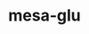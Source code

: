 ---
title: "mesa-glu"
layout: cache
categories: [package, develop]
meta: {"compilers": ["gcc@=11.1.0", "gcc@=11.4.0", "oneapi@=2024.2.1"], "num_specs": 90, "num_specs_by_stack": {"data-vis-sdk": 22, "e4s": 46, "e4s-oneapi": 9, "hep": 11, "root": 90}, "oss": ["ubuntu20.04", "ubuntu22.04"], "platforms": ["linux"], "stacks": ["data-vis-sdk", "e4s", "e4s-oneapi", "hep", "root"], "targets": ["x86_64_v3"], "versions": ["9.0.2"]}
spec_details: [{"compiler": "gcc@=11.1.0", "hash": "5qm5r7vv34bus67bb2272zkltgtw7ej2", "os": "ubuntu20.04", "platform": "linux", "size": "-", "stacks": ["data-vis-sdk", "root"], "tarball": "https://binaries.spack.io/develop/build_cache/linux-ubuntu20.04-x86_64_v3/gcc-11.1.0/mesa-glu-9.0.2/linux-ubuntu20.04-x86_64_v3-gcc-11.1.0-mesa-glu-9.0.2-5qm5r7vv34bus67bb2272zkltgtw7ej2.spack", "target": "x86_64_v3", "variants": ["build_system=autotools", "patches=3d03e55"], "versions": ["9.0.2"]}, {"compiler": "gcc@=11.1.0", "hash": "zny6uvxmuktpggz5r4qc43fupvkqomfl", "os": "ubuntu20.04", "platform": "linux", "size": "-", "stacks": ["data-vis-sdk", "root"], "tarball": "https://binaries.spack.io/develop/build_cache/linux-ubuntu20.04-x86_64_v3/gcc-11.1.0/mesa-glu-9.0.2/linux-ubuntu20.04-x86_64_v3-gcc-11.1.0-mesa-glu-9.0.2-zny6uvxmuktpggz5r4qc43fupvkqomfl.spack", "target": "x86_64_v3", "variants": ["build_system=autotools", "patches=3d03e55"], "versions": ["9.0.2"]}, {"compiler": "gcc@=11.1.0", "hash": "gtgregufv24s3leksobbccapw4d3j33l", "os": "ubuntu20.04", "platform": "linux", "size": "-", "stacks": ["data-vis-sdk", "root"], "tarball": "https://binaries.spack.io/develop/build_cache/linux-ubuntu20.04-x86_64_v3/gcc-11.1.0/mesa-glu-9.0.2/linux-ubuntu20.04-x86_64_v3-gcc-11.1.0-mesa-glu-9.0.2-gtgregufv24s3leksobbccapw4d3j33l.spack", "target": "x86_64_v3", "variants": ["build_system=autotools", "patches=3d03e55"], "versions": ["9.0.2"]}, {"compiler": "gcc@=11.1.0", "hash": "u2op22v3gp3ytiz5fax7ggzal5433u5x", "os": "ubuntu20.04", "platform": "linux", "size": "-", "stacks": ["data-vis-sdk", "root"], "tarball": "https://binaries.spack.io/develop/build_cache/linux-ubuntu20.04-x86_64_v3/gcc-11.1.0/mesa-glu-9.0.2/linux-ubuntu20.04-x86_64_v3-gcc-11.1.0-mesa-glu-9.0.2-u2op22v3gp3ytiz5fax7ggzal5433u5x.spack", "target": "x86_64_v3", "variants": ["build_system=autotools", "patches=3d03e55"], "versions": ["9.0.2"]}, {"compiler": "gcc@=11.1.0", "hash": "4focmmdvehh6newmwh2kt3adpcfqtwpg", "os": "ubuntu20.04", "platform": "linux", "size": "-", "stacks": ["data-vis-sdk", "root"], "tarball": "https://binaries.spack.io/develop/build_cache/linux-ubuntu20.04-x86_64_v3/gcc-11.1.0/mesa-glu-9.0.2/linux-ubuntu20.04-x86_64_v3-gcc-11.1.0-mesa-glu-9.0.2-4focmmdvehh6newmwh2kt3adpcfqtwpg.spack", "target": "x86_64_v3", "variants": ["build_system=autotools", "patches=3d03e55"], "versions": ["9.0.2"]}, {"compiler": "gcc@=11.1.0", "hash": "opbm7i55jaycbmtdirijnee7kqtr46kv", "os": "ubuntu20.04", "platform": "linux", "size": "-", "stacks": ["data-vis-sdk", "root"], "tarball": "https://binaries.spack.io/develop/build_cache/linux-ubuntu20.04-x86_64_v3/gcc-11.1.0/mesa-glu-9.0.2/linux-ubuntu20.04-x86_64_v3-gcc-11.1.0-mesa-glu-9.0.2-opbm7i55jaycbmtdirijnee7kqtr46kv.spack", "target": "x86_64_v3", "variants": ["build_system=autotools", "patches=3d03e55"], "versions": ["9.0.2"]}, {"compiler": "gcc@=11.1.0", "hash": "n3u4zmbipjcc5fkst4wz2rt57ndarolw", "os": "ubuntu20.04", "platform": "linux", "size": "-", "stacks": ["data-vis-sdk", "root"], "tarball": "https://binaries.spack.io/develop/build_cache/linux-ubuntu20.04-x86_64_v3/gcc-11.1.0/mesa-glu-9.0.2/linux-ubuntu20.04-x86_64_v3-gcc-11.1.0-mesa-glu-9.0.2-n3u4zmbipjcc5fkst4wz2rt57ndarolw.spack", "target": "x86_64_v3", "variants": ["build_system=autotools", "patches=3d03e55"], "versions": ["9.0.2"]}, {"compiler": "gcc@=11.1.0", "hash": "voonv3plneh6ktotsjxf3wylxwpyljf7", "os": "ubuntu20.04", "platform": "linux", "size": "-", "stacks": ["data-vis-sdk", "root"], "tarball": "https://binaries.spack.io/develop/build_cache/linux-ubuntu20.04-x86_64_v3/gcc-11.1.0/mesa-glu-9.0.2/linux-ubuntu20.04-x86_64_v3-gcc-11.1.0-mesa-glu-9.0.2-voonv3plneh6ktotsjxf3wylxwpyljf7.spack", "target": "x86_64_v3", "variants": ["build_system=autotools", "patches=3d03e55"], "versions": ["9.0.2"]}, {"compiler": "gcc@=11.1.0", "hash": "ssygogfnfx7wwdew45ckufaa2jfxwygz", "os": "ubuntu20.04", "platform": "linux", "size": "-", "stacks": ["data-vis-sdk", "root"], "tarball": "https://binaries.spack.io/develop/build_cache/linux-ubuntu20.04-x86_64_v3/gcc-11.1.0/mesa-glu-9.0.2/linux-ubuntu20.04-x86_64_v3-gcc-11.1.0-mesa-glu-9.0.2-ssygogfnfx7wwdew45ckufaa2jfxwygz.spack", "target": "x86_64_v3", "variants": ["build_system=autotools", "patches=3d03e55"], "versions": ["9.0.2"]}, {"compiler": "gcc@=11.1.0", "hash": "simohamf4ektx4viax76mabsb3o3t6cd", "os": "ubuntu20.04", "platform": "linux", "size": "-", "stacks": ["data-vis-sdk", "root"], "tarball": "https://binaries.spack.io/develop/build_cache/linux-ubuntu20.04-x86_64_v3/gcc-11.1.0/mesa-glu-9.0.2/linux-ubuntu20.04-x86_64_v3-gcc-11.1.0-mesa-glu-9.0.2-simohamf4ektx4viax76mabsb3o3t6cd.spack", "target": "x86_64_v3", "variants": ["build_system=autotools", "patches=3d03e55"], "versions": ["9.0.2"]}, {"compiler": "gcc@=11.1.0", "hash": "pnsbelfszhzb6m4fsflvs2zo7mublbxm", "os": "ubuntu20.04", "platform": "linux", "size": "-", "stacks": ["root"], "tarball": "https://binaries.spack.io/develop/build_cache/linux-ubuntu20.04-x86_64_v3/gcc-11.1.0/mesa-glu-9.0.2/linux-ubuntu20.04-x86_64_v3-gcc-11.1.0-mesa-glu-9.0.2-pnsbelfszhzb6m4fsflvs2zo7mublbxm.spack", "target": "x86_64_v3", "variants": ["build_system=autotools", "patches=3d03e55"], "versions": ["9.0.2"]}, {"compiler": "gcc@=11.1.0", "hash": "ewxksz3zkbcuazo3irw5sczn2sn3hhny", "os": "ubuntu20.04", "platform": "linux", "size": "-", "stacks": ["data-vis-sdk", "root"], "tarball": "https://binaries.spack.io/develop/build_cache/linux-ubuntu20.04-x86_64_v3/gcc-11.1.0/mesa-glu-9.0.2/linux-ubuntu20.04-x86_64_v3-gcc-11.1.0-mesa-glu-9.0.2-ewxksz3zkbcuazo3irw5sczn2sn3hhny.spack", "target": "x86_64_v3", "variants": ["build_system=autotools", "patches=3d03e55"], "versions": ["9.0.2"]}, {"compiler": "gcc@=11.1.0", "hash": "fi65uekwtk4leuabga27m7ioeis4oh4a", "os": "ubuntu20.04", "platform": "linux", "size": "-", "stacks": ["data-vis-sdk", "root"], "tarball": "https://binaries.spack.io/develop/build_cache/linux-ubuntu20.04-x86_64_v3/gcc-11.1.0/mesa-glu-9.0.2/linux-ubuntu20.04-x86_64_v3-gcc-11.1.0-mesa-glu-9.0.2-fi65uekwtk4leuabga27m7ioeis4oh4a.spack", "target": "x86_64_v3", "variants": ["build_system=autotools", "patches=3d03e55"], "versions": ["9.0.2"]}, {"compiler": "gcc@=11.1.0", "hash": "dscw7kpdrwu3gd7m7ehgaf4s7p26w3lk", "os": "ubuntu20.04", "platform": "linux", "size": "-", "stacks": ["data-vis-sdk", "root"], "tarball": "https://binaries.spack.io/develop/build_cache/linux-ubuntu20.04-x86_64_v3/gcc-11.1.0/mesa-glu-9.0.2/linux-ubuntu20.04-x86_64_v3-gcc-11.1.0-mesa-glu-9.0.2-dscw7kpdrwu3gd7m7ehgaf4s7p26w3lk.spack", "target": "x86_64_v3", "variants": ["build_system=autotools", "patches=3d03e55"], "versions": ["9.0.2"]}, {"compiler": "gcc@=11.1.0", "hash": "lwved5odbiigcu4ikbnxly2wkezvosuk", "os": "ubuntu20.04", "platform": "linux", "size": "-", "stacks": ["data-vis-sdk", "root"], "tarball": "https://binaries.spack.io/develop/build_cache/linux-ubuntu20.04-x86_64_v3/gcc-11.1.0/mesa-glu-9.0.2/linux-ubuntu20.04-x86_64_v3-gcc-11.1.0-mesa-glu-9.0.2-lwved5odbiigcu4ikbnxly2wkezvosuk.spack", "target": "x86_64_v3", "variants": ["build_system=autotools", "patches=3d03e55"], "versions": ["9.0.2"]}, {"compiler": "gcc@=11.1.0", "hash": "dqdtlbxtnwuyug3oszrjfeljzuwfjr2f", "os": "ubuntu20.04", "platform": "linux", "size": "-", "stacks": ["data-vis-sdk", "root"], "tarball": "https://binaries.spack.io/develop/build_cache/linux-ubuntu20.04-x86_64_v3/gcc-11.1.0/mesa-glu-9.0.2/linux-ubuntu20.04-x86_64_v3-gcc-11.1.0-mesa-glu-9.0.2-dqdtlbxtnwuyug3oszrjfeljzuwfjr2f.spack", "target": "x86_64_v3", "variants": ["build_system=autotools", "patches=3d03e55"], "versions": ["9.0.2"]}, {"compiler": "gcc@=11.1.0", "hash": "f2okb7bypj2iewvkbj6pdqmqpvfy7xuv", "os": "ubuntu20.04", "platform": "linux", "size": "-", "stacks": ["root"], "tarball": "https://binaries.spack.io/develop/build_cache/linux-ubuntu20.04-x86_64_v3/gcc-11.1.0/mesa-glu-9.0.2/linux-ubuntu20.04-x86_64_v3-gcc-11.1.0-mesa-glu-9.0.2-f2okb7bypj2iewvkbj6pdqmqpvfy7xuv.spack", "target": "x86_64_v3", "variants": ["build_system=autotools", "patches=3d03e55"], "versions": ["9.0.2"]}, {"compiler": "gcc@=11.1.0", "hash": "r77rpbciln2dhkqrlj6hmy5fh3pitz6m", "os": "ubuntu20.04", "platform": "linux", "size": "-", "stacks": ["data-vis-sdk", "root"], "tarball": "https://binaries.spack.io/develop/build_cache/linux-ubuntu20.04-x86_64_v3/gcc-11.1.0/mesa-glu-9.0.2/linux-ubuntu20.04-x86_64_v3-gcc-11.1.0-mesa-glu-9.0.2-r77rpbciln2dhkqrlj6hmy5fh3pitz6m.spack", "target": "x86_64_v3", "variants": ["build_system=autotools", "patches=3d03e55"], "versions": ["9.0.2"]}, {"compiler": "gcc@=11.1.0", "hash": "rnvyjmotxkbbf6xezprgewygkhpmadet", "os": "ubuntu20.04", "platform": "linux", "size": "-", "stacks": ["data-vis-sdk", "root"], "tarball": "https://binaries.spack.io/develop/build_cache/linux-ubuntu20.04-x86_64_v3/gcc-11.1.0/mesa-glu-9.0.2/linux-ubuntu20.04-x86_64_v3-gcc-11.1.0-mesa-glu-9.0.2-rnvyjmotxkbbf6xezprgewygkhpmadet.spack", "target": "x86_64_v3", "variants": ["build_system=autotools", "patches=3d03e55"], "versions": ["9.0.2"]}, {"compiler": "gcc@=11.1.0", "hash": "sq5yrjxkj7mt3qdspxoeiwdaldjqssmk", "os": "ubuntu20.04", "platform": "linux", "size": "-", "stacks": ["data-vis-sdk", "root"], "tarball": "https://binaries.spack.io/develop/build_cache/linux-ubuntu20.04-x86_64_v3/gcc-11.1.0/mesa-glu-9.0.2/linux-ubuntu20.04-x86_64_v3-gcc-11.1.0-mesa-glu-9.0.2-sq5yrjxkj7mt3qdspxoeiwdaldjqssmk.spack", "target": "x86_64_v3", "variants": ["build_system=autotools", "patches=3d03e55"], "versions": ["9.0.2"]}, {"compiler": "gcc@=11.1.0", "hash": "z64flwc3cmyniq7nlb5vaxbvpabr77q5", "os": "ubuntu20.04", "platform": "linux", "size": "-", "stacks": ["data-vis-sdk", "root"], "tarball": "https://binaries.spack.io/develop/build_cache/linux-ubuntu20.04-x86_64_v3/gcc-11.1.0/mesa-glu-9.0.2/linux-ubuntu20.04-x86_64_v3-gcc-11.1.0-mesa-glu-9.0.2-z64flwc3cmyniq7nlb5vaxbvpabr77q5.spack", "target": "x86_64_v3", "variants": ["build_system=autotools", "patches=3d03e55"], "versions": ["9.0.2"]}, {"compiler": "gcc@=11.1.0", "hash": "74gnsbz33a5y5ob3yhut4kbyq7cphbp2", "os": "ubuntu20.04", "platform": "linux", "size": "-", "stacks": ["data-vis-sdk", "root"], "tarball": "https://binaries.spack.io/develop/build_cache/linux-ubuntu20.04-x86_64_v3/gcc-11.1.0/mesa-glu-9.0.2/linux-ubuntu20.04-x86_64_v3-gcc-11.1.0-mesa-glu-9.0.2-74gnsbz33a5y5ob3yhut4kbyq7cphbp2.spack", "target": "x86_64_v3", "variants": ["build_system=autotools", "patches=3d03e55"], "versions": ["9.0.2"]}, {"compiler": "gcc@=11.1.0", "hash": "3iyymnbpk4ncuvc52yympmywlb2ucmud", "os": "ubuntu20.04", "platform": "linux", "size": "-", "stacks": ["data-vis-sdk", "root"], "tarball": "https://binaries.spack.io/develop/build_cache/linux-ubuntu20.04-x86_64_v3/gcc-11.1.0/mesa-glu-9.0.2/linux-ubuntu20.04-x86_64_v3-gcc-11.1.0-mesa-glu-9.0.2-3iyymnbpk4ncuvc52yympmywlb2ucmud.spack", "target": "x86_64_v3", "variants": ["build_system=autotools", "patches=3d03e55"], "versions": ["9.0.2"]}, {"compiler": "gcc@=11.1.0", "hash": "lasd4mf3gaj25ve4gtxtybe6wdtmz4gi", "os": "ubuntu20.04", "platform": "linux", "size": "-", "stacks": ["data-vis-sdk", "root"], "tarball": "https://binaries.spack.io/develop/build_cache/linux-ubuntu20.04-x86_64_v3/gcc-11.1.0/mesa-glu-9.0.2/linux-ubuntu20.04-x86_64_v3-gcc-11.1.0-mesa-glu-9.0.2-lasd4mf3gaj25ve4gtxtybe6wdtmz4gi.spack", "target": "x86_64_v3", "variants": ["build_system=autotools", "patches=3d03e55"], "versions": ["9.0.2"]}, {"compiler": "gcc@=11.4.0", "hash": "cs5eh7wqyhhdium7mfwmpqkypkyq2l5t", "os": "ubuntu22.04", "platform": "linux", "size": "-", "stacks": ["hep", "root"], "tarball": "https://binaries.spack.io/develop/build_cache/linux-ubuntu22.04-x86_64_v3/gcc-11.4.0/mesa-glu-9.0.2/linux-ubuntu22.04-x86_64_v3-gcc-11.4.0-mesa-glu-9.0.2-cs5eh7wqyhhdium7mfwmpqkypkyq2l5t.spack", "target": "x86_64_v3", "variants": ["build_system=autotools", "patches=3d03e55"], "versions": ["9.0.2"]}, {"compiler": "gcc@=11.4.0", "hash": "xudjnk5akojt25txgzafct6ghxdvrrre", "os": "ubuntu22.04", "platform": "linux", "size": "-", "stacks": ["hep", "root"], "tarball": "https://binaries.spack.io/develop/build_cache/linux-ubuntu22.04-x86_64_v3/gcc-11.4.0/mesa-glu-9.0.2/linux-ubuntu22.04-x86_64_v3-gcc-11.4.0-mesa-glu-9.0.2-xudjnk5akojt25txgzafct6ghxdvrrre.spack", "target": "x86_64_v3", "variants": ["build_system=autotools", "patches=3d03e55"], "versions": ["9.0.2"]}, {"compiler": "gcc@=11.4.0", "hash": "royri76humj2sc4osix3hecmmshabkek", "os": "ubuntu22.04", "platform": "linux", "size": "-", "stacks": ["hep", "root"], "tarball": "https://binaries.spack.io/develop/build_cache/linux-ubuntu22.04-x86_64_v3/gcc-11.4.0/mesa-glu-9.0.2/linux-ubuntu22.04-x86_64_v3-gcc-11.4.0-mesa-glu-9.0.2-royri76humj2sc4osix3hecmmshabkek.spack", "target": "x86_64_v3", "variants": ["build_system=autotools", "patches=3d03e55"], "versions": ["9.0.2"]}, {"compiler": "gcc@=11.4.0", "hash": "z6wi2g34akedf7oj5kbfv2sy36kb36dw", "os": "ubuntu22.04", "platform": "linux", "size": "-", "stacks": ["hep", "root"], "tarball": "https://binaries.spack.io/develop/build_cache/linux-ubuntu22.04-x86_64_v3/gcc-11.4.0/mesa-glu-9.0.2/linux-ubuntu22.04-x86_64_v3-gcc-11.4.0-mesa-glu-9.0.2-z6wi2g34akedf7oj5kbfv2sy36kb36dw.spack", "target": "x86_64_v3", "variants": ["build_system=autotools", "patches=3d03e55"], "versions": ["9.0.2"]}, {"compiler": "gcc@=11.4.0", "hash": "clquhmhl4fjeua3yuctva65uaby7edur", "os": "ubuntu22.04", "platform": "linux", "size": "-", "stacks": ["hep", "root"], "tarball": "https://binaries.spack.io/develop/build_cache/linux-ubuntu22.04-x86_64_v3/gcc-11.4.0/mesa-glu-9.0.2/linux-ubuntu22.04-x86_64_v3-gcc-11.4.0-mesa-glu-9.0.2-clquhmhl4fjeua3yuctva65uaby7edur.spack", "target": "x86_64_v3", "variants": ["build_system=autotools", "patches=3d03e55"], "versions": ["9.0.2"]}, {"compiler": "gcc@=11.4.0", "hash": "yzsq52ffz6i7fth2v73cckb5z7tryfcc", "os": "ubuntu22.04", "platform": "linux", "size": "-", "stacks": ["hep", "root"], "tarball": "https://binaries.spack.io/develop/build_cache/linux-ubuntu22.04-x86_64_v3/gcc-11.4.0/mesa-glu-9.0.2/linux-ubuntu22.04-x86_64_v3-gcc-11.4.0-mesa-glu-9.0.2-yzsq52ffz6i7fth2v73cckb5z7tryfcc.spack", "target": "x86_64_v3", "variants": ["build_system=autotools", "patches=3d03e55"], "versions": ["9.0.2"]}, {"compiler": "gcc@=11.4.0", "hash": "2z4hxpk7wg7o2brucmzemgayivugun5b", "os": "ubuntu22.04", "platform": "linux", "size": "-", "stacks": ["hep", "root"], "tarball": "https://binaries.spack.io/develop/build_cache/linux-ubuntu22.04-x86_64_v3/gcc-11.4.0/mesa-glu-9.0.2/linux-ubuntu22.04-x86_64_v3-gcc-11.4.0-mesa-glu-9.0.2-2z4hxpk7wg7o2brucmzemgayivugun5b.spack", "target": "x86_64_v3", "variants": ["build_system=autotools", "patches=3d03e55"], "versions": ["9.0.2"]}, {"compiler": "gcc@=11.4.0", "hash": "hkrp7gj7lddpew56gcusvpciansr6dvb", "os": "ubuntu22.04", "platform": "linux", "size": "-", "stacks": ["hep", "root"], "tarball": "https://binaries.spack.io/develop/build_cache/linux-ubuntu22.04-x86_64_v3/gcc-11.4.0/mesa-glu-9.0.2/linux-ubuntu22.04-x86_64_v3-gcc-11.4.0-mesa-glu-9.0.2-hkrp7gj7lddpew56gcusvpciansr6dvb.spack", "target": "x86_64_v3", "variants": ["build_system=autotools", "patches=3d03e55"], "versions": ["9.0.2"]}, {"compiler": "gcc@=11.4.0", "hash": "clt7fkxpc6v6rrnbix3y55w2xn4c2ywy", "os": "ubuntu22.04", "platform": "linux", "size": "-", "stacks": ["hep", "root"], "tarball": "https://binaries.spack.io/develop/build_cache/linux-ubuntu22.04-x86_64_v3/gcc-11.4.0/mesa-glu-9.0.2/linux-ubuntu22.04-x86_64_v3-gcc-11.4.0-mesa-glu-9.0.2-clt7fkxpc6v6rrnbix3y55w2xn4c2ywy.spack", "target": "x86_64_v3", "variants": ["build_system=autotools", "patches=3d03e55"], "versions": ["9.0.2"]}, {"compiler": "gcc@=11.4.0", "hash": "hxrgyeesw6rgtkwfzbkxaoc6dpedkgfi", "os": "ubuntu22.04", "platform": "linux", "size": "-", "stacks": ["hep", "root"], "tarball": "https://binaries.spack.io/develop/build_cache/linux-ubuntu22.04-x86_64_v3/gcc-11.4.0/mesa-glu-9.0.2/linux-ubuntu22.04-x86_64_v3-gcc-11.4.0-mesa-glu-9.0.2-hxrgyeesw6rgtkwfzbkxaoc6dpedkgfi.spack", "target": "x86_64_v3", "variants": ["build_system=autotools", "patches=3d03e55"], "versions": ["9.0.2"]}, {"compiler": "gcc@=11.4.0", "hash": "islxgs5z4mgn3wxewdw5a77p6dk6ulup", "os": "ubuntu22.04", "platform": "linux", "size": "-", "stacks": ["hep", "root"], "tarball": "https://binaries.spack.io/develop/build_cache/linux-ubuntu22.04-x86_64_v3/gcc-11.4.0/mesa-glu-9.0.2/linux-ubuntu22.04-x86_64_v3-gcc-11.4.0-mesa-glu-9.0.2-islxgs5z4mgn3wxewdw5a77p6dk6ulup.spack", "target": "x86_64_v3", "variants": ["build_system=autotools", "patches=3d03e55"], "versions": ["9.0.2"]}, {"compiler": "gcc@=11.4.0", "hash": "qhyj3jn6pxxb4lrunqbjy2ckq2rdygk7", "os": "ubuntu22.04", "platform": "linux", "size": "-", "stacks": ["e4s", "root"], "tarball": "https://binaries.spack.io/develop/build_cache/linux-ubuntu22.04-x86_64_v3/gcc-11.4.0/mesa-glu-9.0.2/linux-ubuntu22.04-x86_64_v3-gcc-11.4.0-mesa-glu-9.0.2-qhyj3jn6pxxb4lrunqbjy2ckq2rdygk7.spack", "target": "x86_64_v3", "variants": ["build_system=autotools", "patches=3d03e55"], "versions": ["9.0.2"]}, {"compiler": "gcc@=11.4.0", "hash": "wylghlnn5ikuybnb42x2f7tbfcaurdfq", "os": "ubuntu22.04", "platform": "linux", "size": "-", "stacks": ["e4s", "root"], "tarball": "https://binaries.spack.io/develop/build_cache/linux-ubuntu22.04-x86_64_v3/gcc-11.4.0/mesa-glu-9.0.2/linux-ubuntu22.04-x86_64_v3-gcc-11.4.0-mesa-glu-9.0.2-wylghlnn5ikuybnb42x2f7tbfcaurdfq.spack", "target": "x86_64_v3", "variants": ["build_system=autotools", "patches=3d03e55"], "versions": ["9.0.2"]}, {"compiler": "gcc@=11.4.0", "hash": "rxkyjtfzruiptmxecihkmc3hsrbkvfuo", "os": "ubuntu22.04", "platform": "linux", "size": "-", "stacks": ["e4s", "root"], "tarball": "https://binaries.spack.io/develop/build_cache/linux-ubuntu22.04-x86_64_v3/gcc-11.4.0/mesa-glu-9.0.2/linux-ubuntu22.04-x86_64_v3-gcc-11.4.0-mesa-glu-9.0.2-rxkyjtfzruiptmxecihkmc3hsrbkvfuo.spack", "target": "x86_64_v3", "variants": ["build_system=autotools", "patches=3d03e55"], "versions": ["9.0.2"]}, {"compiler": "gcc@=11.4.0", "hash": "u5dqgc6y7tyovnwh4t6saofrusycvldv", "os": "ubuntu22.04", "platform": "linux", "size": "-", "stacks": ["e4s", "root"], "tarball": "https://binaries.spack.io/develop/build_cache/linux-ubuntu22.04-x86_64_v3/gcc-11.4.0/mesa-glu-9.0.2/linux-ubuntu22.04-x86_64_v3-gcc-11.4.0-mesa-glu-9.0.2-u5dqgc6y7tyovnwh4t6saofrusycvldv.spack", "target": "x86_64_v3", "variants": ["build_system=autotools", "patches=3d03e55"], "versions": ["9.0.2"]}, {"compiler": "gcc@=11.4.0", "hash": "la3cqolvzfbonow73nxqfon2mxqtxohr", "os": "ubuntu22.04", "platform": "linux", "size": "-", "stacks": ["e4s", "root"], "tarball": "https://binaries.spack.io/develop/build_cache/linux-ubuntu22.04-x86_64_v3/gcc-11.4.0/mesa-glu-9.0.2/linux-ubuntu22.04-x86_64_v3-gcc-11.4.0-mesa-glu-9.0.2-la3cqolvzfbonow73nxqfon2mxqtxohr.spack", "target": "x86_64_v3", "variants": ["build_system=autotools", "patches=3d03e55"], "versions": ["9.0.2"]}, {"compiler": "gcc@=11.4.0", "hash": "dhkvypacqkxadpqocbcjp3mldxnii4jn", "os": "ubuntu22.04", "platform": "linux", "size": "-", "stacks": ["e4s", "root"], "tarball": "https://binaries.spack.io/develop/build_cache/linux-ubuntu22.04-x86_64_v3/gcc-11.4.0/mesa-glu-9.0.2/linux-ubuntu22.04-x86_64_v3-gcc-11.4.0-mesa-glu-9.0.2-dhkvypacqkxadpqocbcjp3mldxnii4jn.spack", "target": "x86_64_v3", "variants": ["build_system=autotools", "patches=3d03e55"], "versions": ["9.0.2"]}, {"compiler": "gcc@=11.4.0", "hash": "jflszkrmtfpjuasu3bchmo5toxs7nmqb", "os": "ubuntu22.04", "platform": "linux", "size": "-", "stacks": ["e4s", "root"], "tarball": "https://binaries.spack.io/develop/build_cache/linux-ubuntu22.04-x86_64_v3/gcc-11.4.0/mesa-glu-9.0.2/linux-ubuntu22.04-x86_64_v3-gcc-11.4.0-mesa-glu-9.0.2-jflszkrmtfpjuasu3bchmo5toxs7nmqb.spack", "target": "x86_64_v3", "variants": ["build_system=autotools", "patches=3d03e55"], "versions": ["9.0.2"]}, {"compiler": "gcc@=11.4.0", "hash": "s2wovd3w2owmgaapzrps5q4l7e3qluti", "os": "ubuntu22.04", "platform": "linux", "size": "-", "stacks": ["e4s", "root"], "tarball": "https://binaries.spack.io/develop/build_cache/linux-ubuntu22.04-x86_64_v3/gcc-11.4.0/mesa-glu-9.0.2/linux-ubuntu22.04-x86_64_v3-gcc-11.4.0-mesa-glu-9.0.2-s2wovd3w2owmgaapzrps5q4l7e3qluti.spack", "target": "x86_64_v3", "variants": ["build_system=autotools", "patches=3d03e55"], "versions": ["9.0.2"]}, {"compiler": "gcc@=11.4.0", "hash": "askiylcovgg5fouimhfas22ww3cycvsg", "os": "ubuntu22.04", "platform": "linux", "size": "-", "stacks": ["e4s", "root"], "tarball": "https://binaries.spack.io/develop/build_cache/linux-ubuntu22.04-x86_64_v3/gcc-11.4.0/mesa-glu-9.0.2/linux-ubuntu22.04-x86_64_v3-gcc-11.4.0-mesa-glu-9.0.2-askiylcovgg5fouimhfas22ww3cycvsg.spack", "target": "x86_64_v3", "variants": ["build_system=autotools", "patches=3d03e55"], "versions": ["9.0.2"]}, {"compiler": "gcc@=11.4.0", "hash": "2d4bkumbkvsb7l7xunesdt3buvlengki", "os": "ubuntu22.04", "platform": "linux", "size": "-", "stacks": ["e4s", "root"], "tarball": "https://binaries.spack.io/develop/build_cache/linux-ubuntu22.04-x86_64_v3/gcc-11.4.0/mesa-glu-9.0.2/linux-ubuntu22.04-x86_64_v3-gcc-11.4.0-mesa-glu-9.0.2-2d4bkumbkvsb7l7xunesdt3buvlengki.spack", "target": "x86_64_v3", "variants": ["build_system=autotools", "patches=3d03e55"], "versions": ["9.0.2"]}, {"compiler": "gcc@=11.4.0", "hash": "wcbndt75so5jx3slamvzml757uktzx33", "os": "ubuntu22.04", "platform": "linux", "size": "-", "stacks": ["e4s", "root"], "tarball": "https://binaries.spack.io/develop/build_cache/linux-ubuntu22.04-x86_64_v3/gcc-11.4.0/mesa-glu-9.0.2/linux-ubuntu22.04-x86_64_v3-gcc-11.4.0-mesa-glu-9.0.2-wcbndt75so5jx3slamvzml757uktzx33.spack", "target": "x86_64_v3", "variants": ["build_system=autotools", "patches=3d03e55"], "versions": ["9.0.2"]}, {"compiler": "gcc@=11.4.0", "hash": "uu4wkglbyrxyef5psznc7cibuqijl7ab", "os": "ubuntu22.04", "platform": "linux", "size": "-", "stacks": ["e4s", "root"], "tarball": "https://binaries.spack.io/develop/build_cache/linux-ubuntu22.04-x86_64_v3/gcc-11.4.0/mesa-glu-9.0.2/linux-ubuntu22.04-x86_64_v3-gcc-11.4.0-mesa-glu-9.0.2-uu4wkglbyrxyef5psznc7cibuqijl7ab.spack", "target": "x86_64_v3", "variants": ["build_system=autotools", "patches=3d03e55"], "versions": ["9.0.2"]}, {"compiler": "gcc@=11.4.0", "hash": "677ddeeg2cfi3gpgqw2oxttdrfa6qv3m", "os": "ubuntu22.04", "platform": "linux", "size": "-", "stacks": ["e4s", "root"], "tarball": "https://binaries.spack.io/develop/build_cache/linux-ubuntu22.04-x86_64_v3/gcc-11.4.0/mesa-glu-9.0.2/linux-ubuntu22.04-x86_64_v3-gcc-11.4.0-mesa-glu-9.0.2-677ddeeg2cfi3gpgqw2oxttdrfa6qv3m.spack", "target": "x86_64_v3", "variants": ["build_system=autotools", "patches=3d03e55"], "versions": ["9.0.2"]}, {"compiler": "gcc@=11.4.0", "hash": "lqgss3a3f377gyng5tkbn56f25ag3etu", "os": "ubuntu22.04", "platform": "linux", "size": "-", "stacks": ["e4s", "root"], "tarball": "https://binaries.spack.io/develop/build_cache/linux-ubuntu22.04-x86_64_v3/gcc-11.4.0/mesa-glu-9.0.2/linux-ubuntu22.04-x86_64_v3-gcc-11.4.0-mesa-glu-9.0.2-lqgss3a3f377gyng5tkbn56f25ag3etu.spack", "target": "x86_64_v3", "variants": ["build_system=autotools", "patches=3d03e55"], "versions": ["9.0.2"]}, {"compiler": "gcc@=11.4.0", "hash": "zzidrffff6clpc6viu2dk2kwtjy7rmq2", "os": "ubuntu22.04", "platform": "linux", "size": "-", "stacks": ["e4s", "root"], "tarball": "https://binaries.spack.io/develop/build_cache/linux-ubuntu22.04-x86_64_v3/gcc-11.4.0/mesa-glu-9.0.2/linux-ubuntu22.04-x86_64_v3-gcc-11.4.0-mesa-glu-9.0.2-zzidrffff6clpc6viu2dk2kwtjy7rmq2.spack", "target": "x86_64_v3", "variants": ["build_system=autotools", "patches=3d03e55"], "versions": ["9.0.2"]}, {"compiler": "gcc@=11.4.0", "hash": "nntz7cngfs46mszojb4pqetyylz6labm", "os": "ubuntu22.04", "platform": "linux", "size": "-", "stacks": ["e4s", "root"], "tarball": "https://binaries.spack.io/develop/build_cache/linux-ubuntu22.04-x86_64_v3/gcc-11.4.0/mesa-glu-9.0.2/linux-ubuntu22.04-x86_64_v3-gcc-11.4.0-mesa-glu-9.0.2-nntz7cngfs46mszojb4pqetyylz6labm.spack", "target": "x86_64_v3", "variants": ["build_system=autotools", "patches=3d03e55"], "versions": ["9.0.2"]}, {"compiler": "gcc@=11.4.0", "hash": "djglfxtesblp7n7ixwdpddb7ldmzqoa6", "os": "ubuntu22.04", "platform": "linux", "size": "-", "stacks": ["e4s", "root"], "tarball": "https://binaries.spack.io/develop/build_cache/linux-ubuntu22.04-x86_64_v3/gcc-11.4.0/mesa-glu-9.0.2/linux-ubuntu22.04-x86_64_v3-gcc-11.4.0-mesa-glu-9.0.2-djglfxtesblp7n7ixwdpddb7ldmzqoa6.spack", "target": "x86_64_v3", "variants": ["build_system=autotools", "patches=3d03e55"], "versions": ["9.0.2"]}, {"compiler": "gcc@=11.4.0", "hash": "l7xkmjylcxrd7a2swgw65bzdmie6eaa4", "os": "ubuntu22.04", "platform": "linux", "size": "-", "stacks": ["e4s", "root"], "tarball": "https://binaries.spack.io/develop/build_cache/linux-ubuntu22.04-x86_64_v3/gcc-11.4.0/mesa-glu-9.0.2/linux-ubuntu22.04-x86_64_v3-gcc-11.4.0-mesa-glu-9.0.2-l7xkmjylcxrd7a2swgw65bzdmie6eaa4.spack", "target": "x86_64_v3", "variants": ["build_system=autotools", "patches=3d03e55"], "versions": ["9.0.2"]}, {"compiler": "gcc@=11.4.0", "hash": "i44eqhi3cirbyoenew7ykzaf3dn35fef", "os": "ubuntu22.04", "platform": "linux", "size": "-", "stacks": ["e4s", "root"], "tarball": "https://binaries.spack.io/develop/build_cache/linux-ubuntu22.04-x86_64_v3/gcc-11.4.0/mesa-glu-9.0.2/linux-ubuntu22.04-x86_64_v3-gcc-11.4.0-mesa-glu-9.0.2-i44eqhi3cirbyoenew7ykzaf3dn35fef.spack", "target": "x86_64_v3", "variants": ["build_system=autotools", "patches=3d03e55"], "versions": ["9.0.2"]}, {"compiler": "gcc@=11.4.0", "hash": "w2k676t7jwiheoq457vc2vn2wfudtlyy", "os": "ubuntu22.04", "platform": "linux", "size": "-", "stacks": ["e4s", "root"], "tarball": "https://binaries.spack.io/develop/build_cache/linux-ubuntu22.04-x86_64_v3/gcc-11.4.0/mesa-glu-9.0.2/linux-ubuntu22.04-x86_64_v3-gcc-11.4.0-mesa-glu-9.0.2-w2k676t7jwiheoq457vc2vn2wfudtlyy.spack", "target": "x86_64_v3", "variants": ["build_system=autotools", "patches=3d03e55"], "versions": ["9.0.2"]}, {"compiler": "gcc@=11.4.0", "hash": "ssrgk7s3zfzazfp6z2ognkgthvrkuiu4", "os": "ubuntu22.04", "platform": "linux", "size": "-", "stacks": ["e4s", "root"], "tarball": "https://binaries.spack.io/develop/build_cache/linux-ubuntu22.04-x86_64_v3/gcc-11.4.0/mesa-glu-9.0.2/linux-ubuntu22.04-x86_64_v3-gcc-11.4.0-mesa-glu-9.0.2-ssrgk7s3zfzazfp6z2ognkgthvrkuiu4.spack", "target": "x86_64_v3", "variants": ["build_system=autotools", "patches=3d03e55"], "versions": ["9.0.2"]}, {"compiler": "gcc@=11.4.0", "hash": "vfdsqag3qazhiddjmghzkqmvb53nexkz", "os": "ubuntu22.04", "platform": "linux", "size": "-", "stacks": ["e4s", "root"], "tarball": "https://binaries.spack.io/develop/build_cache/linux-ubuntu22.04-x86_64_v3/gcc-11.4.0/mesa-glu-9.0.2/linux-ubuntu22.04-x86_64_v3-gcc-11.4.0-mesa-glu-9.0.2-vfdsqag3qazhiddjmghzkqmvb53nexkz.spack", "target": "x86_64_v3", "variants": ["build_system=autotools", "patches=3d03e55"], "versions": ["9.0.2"]}, {"compiler": "gcc@=11.4.0", "hash": "peqvofcjsyhcm7ji243fbgehxcg2debt", "os": "ubuntu22.04", "platform": "linux", "size": "-", "stacks": ["e4s", "root"], "tarball": "https://binaries.spack.io/develop/build_cache/linux-ubuntu22.04-x86_64_v3/gcc-11.4.0/mesa-glu-9.0.2/linux-ubuntu22.04-x86_64_v3-gcc-11.4.0-mesa-glu-9.0.2-peqvofcjsyhcm7ji243fbgehxcg2debt.spack", "target": "x86_64_v3", "variants": ["build_system=autotools", "patches=3d03e55"], "versions": ["9.0.2"]}, {"compiler": "gcc@=11.4.0", "hash": "r6jmje3rdl4nujpj2vgzr5cgxesvra7x", "os": "ubuntu22.04", "platform": "linux", "size": "-", "stacks": ["e4s", "root"], "tarball": "https://binaries.spack.io/develop/build_cache/linux-ubuntu22.04-x86_64_v3/gcc-11.4.0/mesa-glu-9.0.2/linux-ubuntu22.04-x86_64_v3-gcc-11.4.0-mesa-glu-9.0.2-r6jmje3rdl4nujpj2vgzr5cgxesvra7x.spack", "target": "x86_64_v3", "variants": ["build_system=autotools", "patches=3d03e55"], "versions": ["9.0.2"]}, {"compiler": "gcc@=11.4.0", "hash": "t6vdkbdbmdueiatdm4iu26td7mtifowd", "os": "ubuntu22.04", "platform": "linux", "size": "-", "stacks": ["e4s", "root"], "tarball": "https://binaries.spack.io/develop/build_cache/linux-ubuntu22.04-x86_64_v3/gcc-11.4.0/mesa-glu-9.0.2/linux-ubuntu22.04-x86_64_v3-gcc-11.4.0-mesa-glu-9.0.2-t6vdkbdbmdueiatdm4iu26td7mtifowd.spack", "target": "x86_64_v3", "variants": ["build_system=autotools", "patches=3d03e55"], "versions": ["9.0.2"]}, {"compiler": "gcc@=11.4.0", "hash": "brxybc2mttjfvwedriw2ozkik6va3ejq", "os": "ubuntu22.04", "platform": "linux", "size": "-", "stacks": ["e4s", "root"], "tarball": "https://binaries.spack.io/develop/build_cache/linux-ubuntu22.04-x86_64_v3/gcc-11.4.0/mesa-glu-9.0.2/linux-ubuntu22.04-x86_64_v3-gcc-11.4.0-mesa-glu-9.0.2-brxybc2mttjfvwedriw2ozkik6va3ejq.spack", "target": "x86_64_v3", "variants": ["build_system=autotools", "patches=3d03e55"], "versions": ["9.0.2"]}, {"compiler": "gcc@=11.4.0", "hash": "mrd6tgzywzxp2zsbd2sgahpprupvzblr", "os": "ubuntu22.04", "platform": "linux", "size": "-", "stacks": ["e4s", "root"], "tarball": "https://binaries.spack.io/develop/build_cache/linux-ubuntu22.04-x86_64_v3/gcc-11.4.0/mesa-glu-9.0.2/linux-ubuntu22.04-x86_64_v3-gcc-11.4.0-mesa-glu-9.0.2-mrd6tgzywzxp2zsbd2sgahpprupvzblr.spack", "target": "x86_64_v3", "variants": ["build_system=autotools", "patches=3d03e55"], "versions": ["9.0.2"]}, {"compiler": "gcc@=11.4.0", "hash": "7nuktwtx2zhtyyn2ns627mwuagunvsb7", "os": "ubuntu22.04", "platform": "linux", "size": "-", "stacks": ["e4s", "root"], "tarball": "https://binaries.spack.io/develop/build_cache/linux-ubuntu22.04-x86_64_v3/gcc-11.4.0/mesa-glu-9.0.2/linux-ubuntu22.04-x86_64_v3-gcc-11.4.0-mesa-glu-9.0.2-7nuktwtx2zhtyyn2ns627mwuagunvsb7.spack", "target": "x86_64_v3", "variants": ["build_system=autotools", "patches=3d03e55"], "versions": ["9.0.2"]}, {"compiler": "gcc@=11.4.0", "hash": "3463pmbauxintgejug2tcpz6aoibrtcu", "os": "ubuntu22.04", "platform": "linux", "size": "-", "stacks": ["e4s", "root"], "tarball": "https://binaries.spack.io/develop/build_cache/linux-ubuntu22.04-x86_64_v3/gcc-11.4.0/mesa-glu-9.0.2/linux-ubuntu22.04-x86_64_v3-gcc-11.4.0-mesa-glu-9.0.2-3463pmbauxintgejug2tcpz6aoibrtcu.spack", "target": "x86_64_v3", "variants": ["build_system=autotools", "patches=3d03e55"], "versions": ["9.0.2"]}, {"compiler": "gcc@=11.4.0", "hash": "mtqerixr3i3muezrwl2ah6rqzqvdhfyg", "os": "ubuntu22.04", "platform": "linux", "size": "-", "stacks": ["e4s", "root"], "tarball": "https://binaries.spack.io/develop/build_cache/linux-ubuntu22.04-x86_64_v3/gcc-11.4.0/mesa-glu-9.0.2/linux-ubuntu22.04-x86_64_v3-gcc-11.4.0-mesa-glu-9.0.2-mtqerixr3i3muezrwl2ah6rqzqvdhfyg.spack", "target": "x86_64_v3", "variants": ["build_system=autotools", "patches=3d03e55"], "versions": ["9.0.2"]}, {"compiler": "gcc@=11.4.0", "hash": "ek6i467jnx4262hxaee4kzqpuiebdxnd", "os": "ubuntu22.04", "platform": "linux", "size": "-", "stacks": ["e4s", "root"], "tarball": "https://binaries.spack.io/develop/build_cache/linux-ubuntu22.04-x86_64_v3/gcc-11.4.0/mesa-glu-9.0.2/linux-ubuntu22.04-x86_64_v3-gcc-11.4.0-mesa-glu-9.0.2-ek6i467jnx4262hxaee4kzqpuiebdxnd.spack", "target": "x86_64_v3", "variants": ["build_system=autotools", "patches=3d03e55"], "versions": ["9.0.2"]}, {"compiler": "gcc@=11.4.0", "hash": "yd4u7oqdjv75b6kgngoaqjctwnsql5jo", "os": "ubuntu22.04", "platform": "linux", "size": "-", "stacks": ["e4s", "root"], "tarball": "https://binaries.spack.io/develop/build_cache/linux-ubuntu22.04-x86_64_v3/gcc-11.4.0/mesa-glu-9.0.2/linux-ubuntu22.04-x86_64_v3-gcc-11.4.0-mesa-glu-9.0.2-yd4u7oqdjv75b6kgngoaqjctwnsql5jo.spack", "target": "x86_64_v3", "variants": ["build_system=autotools", "patches=3d03e55"], "versions": ["9.0.2"]}, {"compiler": "gcc@=11.4.0", "hash": "n3fmeluf46eiigyid7qgz65y5goreduj", "os": "ubuntu22.04", "platform": "linux", "size": "-", "stacks": ["e4s", "root"], "tarball": "https://binaries.spack.io/develop/build_cache/linux-ubuntu22.04-x86_64_v3/gcc-11.4.0/mesa-glu-9.0.2/linux-ubuntu22.04-x86_64_v3-gcc-11.4.0-mesa-glu-9.0.2-n3fmeluf46eiigyid7qgz65y5goreduj.spack", "target": "x86_64_v3", "variants": ["build_system=autotools", "patches=3d03e55"], "versions": ["9.0.2"]}, {"compiler": "gcc@=11.4.0", "hash": "qp3rauxkjmitgq77nptgaa45aqyjub42", "os": "ubuntu22.04", "platform": "linux", "size": "-", "stacks": ["e4s", "root"], "tarball": "https://binaries.spack.io/develop/build_cache/linux-ubuntu22.04-x86_64_v3/gcc-11.4.0/mesa-glu-9.0.2/linux-ubuntu22.04-x86_64_v3-gcc-11.4.0-mesa-glu-9.0.2-qp3rauxkjmitgq77nptgaa45aqyjub42.spack", "target": "x86_64_v3", "variants": ["build_system=autotools", "patches=3d03e55"], "versions": ["9.0.2"]}, {"compiler": "gcc@=11.4.0", "hash": "2cfnl22m4qofe26z7miafclf3ksu5t7n", "os": "ubuntu22.04", "platform": "linux", "size": "-", "stacks": ["e4s", "root"], "tarball": "https://binaries.spack.io/develop/build_cache/linux-ubuntu22.04-x86_64_v3/gcc-11.4.0/mesa-glu-9.0.2/linux-ubuntu22.04-x86_64_v3-gcc-11.4.0-mesa-glu-9.0.2-2cfnl22m4qofe26z7miafclf3ksu5t7n.spack", "target": "x86_64_v3", "variants": ["build_system=autotools", "patches=3d03e55"], "versions": ["9.0.2"]}, {"compiler": "gcc@=11.4.0", "hash": "2rs5neagh5qvjyr3zpbye3knnrm5igwg", "os": "ubuntu22.04", "platform": "linux", "size": "-", "stacks": ["e4s", "root"], "tarball": "https://binaries.spack.io/develop/build_cache/linux-ubuntu22.04-x86_64_v3/gcc-11.4.0/mesa-glu-9.0.2/linux-ubuntu22.04-x86_64_v3-gcc-11.4.0-mesa-glu-9.0.2-2rs5neagh5qvjyr3zpbye3knnrm5igwg.spack", "target": "x86_64_v3", "variants": ["build_system=autotools", "patches=3d03e55"], "versions": ["9.0.2"]}, {"compiler": "gcc@=11.4.0", "hash": "32yihtt5fs2gphoxrexmqvx67mcedt2s", "os": "ubuntu22.04", "platform": "linux", "size": "-", "stacks": ["e4s", "root"], "tarball": "https://binaries.spack.io/develop/build_cache/linux-ubuntu22.04-x86_64_v3/gcc-11.4.0/mesa-glu-9.0.2/linux-ubuntu22.04-x86_64_v3-gcc-11.4.0-mesa-glu-9.0.2-32yihtt5fs2gphoxrexmqvx67mcedt2s.spack", "target": "x86_64_v3", "variants": ["build_system=autotools", "patches=3d03e55"], "versions": ["9.0.2"]}, {"compiler": "gcc@=11.4.0", "hash": "bmy7kjrnr6a5n6oxou6tor6txz4kswxx", "os": "ubuntu22.04", "platform": "linux", "size": "-", "stacks": ["e4s", "root"], "tarball": "https://binaries.spack.io/develop/build_cache/linux-ubuntu22.04-x86_64_v3/gcc-11.4.0/mesa-glu-9.0.2/linux-ubuntu22.04-x86_64_v3-gcc-11.4.0-mesa-glu-9.0.2-bmy7kjrnr6a5n6oxou6tor6txz4kswxx.spack", "target": "x86_64_v3", "variants": ["build_system=autotools", "patches=3d03e55"], "versions": ["9.0.2"]}, {"compiler": "gcc@=11.4.0", "hash": "cngwhaiekzjo7mw6qet3blaodalahz56", "os": "ubuntu22.04", "platform": "linux", "size": "-", "stacks": ["e4s", "root"], "tarball": "https://binaries.spack.io/develop/build_cache/linux-ubuntu22.04-x86_64_v3/gcc-11.4.0/mesa-glu-9.0.2/linux-ubuntu22.04-x86_64_v3-gcc-11.4.0-mesa-glu-9.0.2-cngwhaiekzjo7mw6qet3blaodalahz56.spack", "target": "x86_64_v3", "variants": ["build_system=autotools", "patches=3d03e55"], "versions": ["9.0.2"]}, {"compiler": "gcc@=11.4.0", "hash": "ekboagjyavmx6jxoyyyrvy6yswvl4nha", "os": "ubuntu22.04", "platform": "linux", "size": "-", "stacks": ["e4s", "root"], "tarball": "https://binaries.spack.io/develop/build_cache/linux-ubuntu22.04-x86_64_v3/gcc-11.4.0/mesa-glu-9.0.2/linux-ubuntu22.04-x86_64_v3-gcc-11.4.0-mesa-glu-9.0.2-ekboagjyavmx6jxoyyyrvy6yswvl4nha.spack", "target": "x86_64_v3", "variants": ["build_system=autotools", "patches=3d03e55"], "versions": ["9.0.2"]}, {"compiler": "gcc@=11.4.0", "hash": "keob4ufchsyu3xr5ct37esjjhneyxjrm", "os": "ubuntu22.04", "platform": "linux", "size": "-", "stacks": ["e4s", "root"], "tarball": "https://binaries.spack.io/develop/build_cache/linux-ubuntu22.04-x86_64_v3/gcc-11.4.0/mesa-glu-9.0.2/linux-ubuntu22.04-x86_64_v3-gcc-11.4.0-mesa-glu-9.0.2-keob4ufchsyu3xr5ct37esjjhneyxjrm.spack", "target": "x86_64_v3", "variants": ["build_system=autotools", "patches=3d03e55"], "versions": ["9.0.2"]}, {"compiler": "gcc@=11.4.0", "hash": "lfhwhxsd6vohp4jo3xnfywgtszf44s36", "os": "ubuntu22.04", "platform": "linux", "size": "-", "stacks": ["e4s", "root"], "tarball": "https://binaries.spack.io/develop/build_cache/linux-ubuntu22.04-x86_64_v3/gcc-11.4.0/mesa-glu-9.0.2/linux-ubuntu22.04-x86_64_v3-gcc-11.4.0-mesa-glu-9.0.2-lfhwhxsd6vohp4jo3xnfywgtszf44s36.spack", "target": "x86_64_v3", "variants": ["build_system=autotools", "patches=3d03e55"], "versions": ["9.0.2"]}, {"compiler": "gcc@=11.4.0", "hash": "lkzp2n3oauzec2xf5tcbcsi4dvkatce4", "os": "ubuntu22.04", "platform": "linux", "size": "-", "stacks": ["e4s", "root"], "tarball": "https://binaries.spack.io/develop/build_cache/linux-ubuntu22.04-x86_64_v3/gcc-11.4.0/mesa-glu-9.0.2/linux-ubuntu22.04-x86_64_v3-gcc-11.4.0-mesa-glu-9.0.2-lkzp2n3oauzec2xf5tcbcsi4dvkatce4.spack", "target": "x86_64_v3", "variants": ["build_system=autotools", "patches=3d03e55"], "versions": ["9.0.2"]}, {"compiler": "gcc@=11.4.0", "hash": "mdoftag7twxphrmvm52qlmqzs46xoc7l", "os": "ubuntu22.04", "platform": "linux", "size": "-", "stacks": ["e4s", "root"], "tarball": "https://binaries.spack.io/develop/build_cache/linux-ubuntu22.04-x86_64_v3/gcc-11.4.0/mesa-glu-9.0.2/linux-ubuntu22.04-x86_64_v3-gcc-11.4.0-mesa-glu-9.0.2-mdoftag7twxphrmvm52qlmqzs46xoc7l.spack", "target": "x86_64_v3", "variants": ["build_system=autotools", "patches=3d03e55"], "versions": ["9.0.2"]}, {"compiler": "gcc@=11.4.0", "hash": "msewyfbhifkcupab6p32jpm2up2b3yb5", "os": "ubuntu22.04", "platform": "linux", "size": "-", "stacks": ["e4s", "root"], "tarball": "https://binaries.spack.io/develop/build_cache/linux-ubuntu22.04-x86_64_v3/gcc-11.4.0/mesa-glu-9.0.2/linux-ubuntu22.04-x86_64_v3-gcc-11.4.0-mesa-glu-9.0.2-msewyfbhifkcupab6p32jpm2up2b3yb5.spack", "target": "x86_64_v3", "variants": ["build_system=autotools", "patches=3d03e55"], "versions": ["9.0.2"]}, {"compiler": "gcc@=11.4.0", "hash": "q66rjdx4uwnqlgsxdba7zjxlwhuwl6i4", "os": "ubuntu22.04", "platform": "linux", "size": "-", "stacks": ["e4s", "root"], "tarball": "https://binaries.spack.io/develop/build_cache/linux-ubuntu22.04-x86_64_v3/gcc-11.4.0/mesa-glu-9.0.2/linux-ubuntu22.04-x86_64_v3-gcc-11.4.0-mesa-glu-9.0.2-q66rjdx4uwnqlgsxdba7zjxlwhuwl6i4.spack", "target": "x86_64_v3", "variants": ["build_system=autotools", "patches=3d03e55"], "versions": ["9.0.2"]}, {"compiler": "oneapi@=2024.2.1", "hash": "nomluyibfinatg6uvkkaig2d4mpgnmad", "os": "ubuntu22.04", "platform": "linux", "size": "-", "stacks": ["e4s-oneapi", "root"], "tarball": "https://binaries.spack.io/develop/build_cache/linux-ubuntu22.04-x86_64_v3/oneapi-2024.2.1/mesa-glu-9.0.2/linux-ubuntu22.04-x86_64_v3-oneapi-2024.2.1-mesa-glu-9.0.2-nomluyibfinatg6uvkkaig2d4mpgnmad.spack", "target": "x86_64_v3", "variants": ["build_system=autotools", "patches=3d03e55"], "versions": ["9.0.2"]}, {"compiler": "oneapi@=2024.2.1", "hash": "abv5aylj7cyj6zvmsglmxfg2pbg7bj4p", "os": "ubuntu22.04", "platform": "linux", "size": "-", "stacks": ["e4s-oneapi", "root"], "tarball": "https://binaries.spack.io/develop/build_cache/linux-ubuntu22.04-x86_64_v3/oneapi-2024.2.1/mesa-glu-9.0.2/linux-ubuntu22.04-x86_64_v3-oneapi-2024.2.1-mesa-glu-9.0.2-abv5aylj7cyj6zvmsglmxfg2pbg7bj4p.spack", "target": "x86_64_v3", "variants": ["build_system=autotools", "patches=3d03e55"], "versions": ["9.0.2"]}, {"compiler": "oneapi@=2024.2.1", "hash": "2viofa4nt4clwjgg5mureouh4hi6mx3w", "os": "ubuntu22.04", "platform": "linux", "size": "-", "stacks": ["e4s-oneapi", "root"], "tarball": "https://binaries.spack.io/develop/build_cache/linux-ubuntu22.04-x86_64_v3/oneapi-2024.2.1/mesa-glu-9.0.2/linux-ubuntu22.04-x86_64_v3-oneapi-2024.2.1-mesa-glu-9.0.2-2viofa4nt4clwjgg5mureouh4hi6mx3w.spack", "target": "x86_64_v3", "variants": ["build_system=autotools", "patches=3d03e55"], "versions": ["9.0.2"]}, {"compiler": "oneapi@=2024.2.1", "hash": "pi4bph3u2ngmz6vy3sdep7qrsrt3cio6", "os": "ubuntu22.04", "platform": "linux", "size": "-", "stacks": ["e4s-oneapi", "root"], "tarball": "https://binaries.spack.io/develop/build_cache/linux-ubuntu22.04-x86_64_v3/oneapi-2024.2.1/mesa-glu-9.0.2/linux-ubuntu22.04-x86_64_v3-oneapi-2024.2.1-mesa-glu-9.0.2-pi4bph3u2ngmz6vy3sdep7qrsrt3cio6.spack", "target": "x86_64_v3", "variants": ["build_system=autotools", "patches=3d03e55"], "versions": ["9.0.2"]}, {"compiler": "oneapi@=2024.2.1", "hash": "x5lxzailmcztxtxsw6kr4ecj7pc52wrt", "os": "ubuntu22.04", "platform": "linux", "size": "-", "stacks": ["e4s-oneapi", "root"], "tarball": "https://binaries.spack.io/develop/build_cache/linux-ubuntu22.04-x86_64_v3/oneapi-2024.2.1/mesa-glu-9.0.2/linux-ubuntu22.04-x86_64_v3-oneapi-2024.2.1-mesa-glu-9.0.2-x5lxzailmcztxtxsw6kr4ecj7pc52wrt.spack", "target": "x86_64_v3", "variants": ["build_system=autotools", "patches=3d03e55"], "versions": ["9.0.2"]}, {"compiler": "oneapi@=2024.2.1", "hash": "6hw23cm3jql3j7nebksqe27cnvt6xzlp", "os": "ubuntu22.04", "platform": "linux", "size": "-", "stacks": ["e4s-oneapi", "root"], "tarball": "https://binaries.spack.io/develop/build_cache/linux-ubuntu22.04-x86_64_v3/oneapi-2024.2.1/mesa-glu-9.0.2/linux-ubuntu22.04-x86_64_v3-oneapi-2024.2.1-mesa-glu-9.0.2-6hw23cm3jql3j7nebksqe27cnvt6xzlp.spack", "target": "x86_64_v3", "variants": ["build_system=autotools", "patches=3d03e55"], "versions": ["9.0.2"]}, {"compiler": "oneapi@=2024.2.1", "hash": "zfx2to2t3nv6l7fnkebtb5k345fwoxtz", "os": "ubuntu22.04", "platform": "linux", "size": "-", "stacks": ["e4s-oneapi", "root"], "tarball": "https://binaries.spack.io/develop/build_cache/linux-ubuntu22.04-x86_64_v3/oneapi-2024.2.1/mesa-glu-9.0.2/linux-ubuntu22.04-x86_64_v3-oneapi-2024.2.1-mesa-glu-9.0.2-zfx2to2t3nv6l7fnkebtb5k345fwoxtz.spack", "target": "x86_64_v3", "variants": ["build_system=autotools", "patches=3d03e55"], "versions": ["9.0.2"]}, {"compiler": "oneapi@=2024.2.1", "hash": "zs5zslzpacd2ajzv2cm42umdql2cdx3n", "os": "ubuntu22.04", "platform": "linux", "size": "-", "stacks": ["e4s-oneapi", "root"], "tarball": "https://binaries.spack.io/develop/build_cache/linux-ubuntu22.04-x86_64_v3/oneapi-2024.2.1/mesa-glu-9.0.2/linux-ubuntu22.04-x86_64_v3-oneapi-2024.2.1-mesa-glu-9.0.2-zs5zslzpacd2ajzv2cm42umdql2cdx3n.spack", "target": "x86_64_v3", "variants": ["build_system=autotools", "patches=3d03e55"], "versions": ["9.0.2"]}, {"compiler": "oneapi@=2024.2.1", "hash": "tynbyh5poywx3qrxrvvso62ualexwcpb", "os": "ubuntu22.04", "platform": "linux", "size": "-", "stacks": ["e4s-oneapi", "root"], "tarball": "https://binaries.spack.io/develop/build_cache/linux-ubuntu22.04-x86_64_v3/oneapi-2024.2.1/mesa-glu-9.0.2/linux-ubuntu22.04-x86_64_v3-oneapi-2024.2.1-mesa-glu-9.0.2-tynbyh5poywx3qrxrvvso62ualexwcpb.spack", "target": "x86_64_v3", "variants": ["build_system=autotools", "patches=3d03e55"], "versions": ["9.0.2"]}]
---
